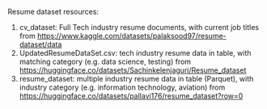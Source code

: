 Resume dataset resources:
1. cv_dataset: Full Tech industry resume documents, with current job titles from https://www.kaggle.com/datasets/palaksood97/resume-dataset/data
2. UpdatedResumeDataSet.csv: tech industry resume data in table, with matching category (e.g. data science, testing) from https://huggingface.co/datasets/Sachinkelenjaguri/Resume_dataset
3. resume_dataset: multiple industry resume data in table (Parquet), with industry category (e.g. information technology, aviation) from https://huggingface.co/datasets/pallavi176/resume_dataset?row=0
